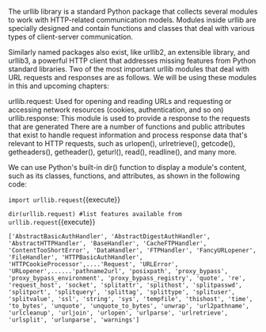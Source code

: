 
The urllib library is a standard Python package that collects several modules to work with HTTP-related communication models. Modules inside urllib are specially designed and contain functions and classes that deal with various types of client-server communication. 

Similarly named packages also exist, like urllib2, an extensible library, and urllib3, a powerful HTTP client that addresses missing features from Python standard libraries.
Two of the most important urllib modules that deal with URL requests and responses are as follows. We will be using these modules in this and upcoming chapters:

urllib.request: Used for opening and reading URLs and requesting or accessing network resources (cookies, authentication, and so on)
urllib.response: This module is used to provide a response to the requests that are generated
There are a number of functions and public attributes that exist to handle request information and process response data that's relevant to HTTP requests, such as urlopen(), urlretrieve(), getcode(), getheaders(), getheader(), geturl(), read(), readline(), and many more. 

We can use Python's built-in dir() function to display a module's content, such as its classes, functions, and attributes, as shown in the following code:


`import urllib.request`{{execute}}

`dir(urllib.request) #list features available from urllib.request`{{execute}}

```
['AbstractBasicAuthHandler', 'AbstractDigestAuthHandler', 'AbstractHTTPHandler', 'BaseHandler', 'CacheFTPHandler', 'ContentTooShortError', 'DataHandler', 'FTPHandler', 'FancyURLopener', 'FileHandler', 'HTTPBasicAuthHandler', 'HTTPCookieProcessor',....'Request', 'URLError', 'URLopener',......'pathname2url', 'posixpath', 'proxy_bypass', 'proxy_bypass_environment', 'proxy_bypass_registry', 'quote', 're', 'request_host', 'socket', 'splitattr', 'splithost', 'splitpasswd', 'splitport', 'splitquery', 'splittag', 'splittype', 'splituser', 'splitvalue', 'ssl', 'string', 'sys', 'tempfile', 'thishost', 'time', 'to_bytes', 'unquote', 'unquote_to_bytes', 'unwrap', 'url2pathname', 'urlcleanup', 'urljoin', 'urlopen', 'urlparse', 'urlretrieve', 'urlsplit', 'urlunparse', 'warnings']
```
